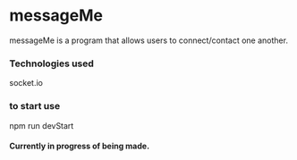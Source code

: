 # messageMe
messageMe is a program that allows users to connect/contact one another.

### Technologies used
socket.io

### to start use
npm run devStart

#### Currently in progress of being made.

